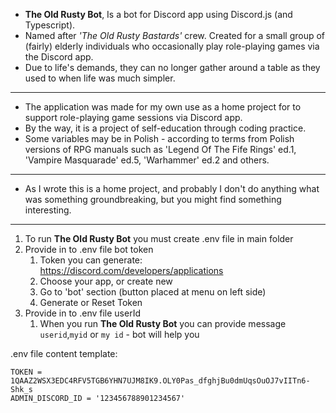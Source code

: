 * **The Old Rusty Bot**, Is a bot for Discord app using Discord.js (and Typescript). 
* Named after _'The Old Rusty Bastards'_ crew. Created for a small group of (fairly) elderly individuals who occasionally play role-playing games via the Discord app. 
* Due to life's demands, they can no longer gather around a table as they used to when life was much simpler. 
***
* The application was made for my own use as a home project for to support role-playing game sessions via Discord app. 
* By the way, it is a project of self-education through coding practice. 
* Some variables may be in Polish - according to terms from Polish versions of RPG manuals such as 'Legend Of The Fife Rings' ed.1, 'Vampire Masquarade' ed.5, 'Warhammer' ed.2 and others. 
***
* As I wrote this is a home project, and probably I don't do anything what was something groundbreaking, but you might find something interesting.
***

1. To run **The Old Rusty Bot** you must create .env file in main folder
2. Provide in to .env file bot token
   1. Token you can generate: https://discord.com/developers/applications
   2. Choose your app, or create new
   3. Go to 'bot' section (button placed at menu on left side)
   4. Generate or Reset Token
3. Provide in to .env file userId 
   1. When you run **The Old Rusty Bot** you can provide message `userid`,`myid` or `my id` - bot will help you


.env file content template:
```
TOKEN = 1QAAZ2WSX3EDC4RFV5TGB6YHN7UJM8IK9.OLY0Pas_dfghjBu0dmUqsOuOJ7vIITn6-Shk_s
ADMIN_DISCORD_ID = '123456788901234567'
```